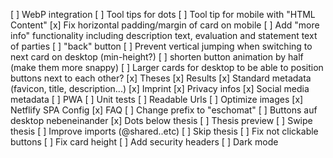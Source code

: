 [ ] WebP integration
[ ] Tool tips for dots
[ ] Tool tip for mobile with "HTML Content"
[x] Fix horizontal padding/margin of card on mobile
[ ] Add "more info" functionality including description text, evaluation and statement text of parties
[ ] "back" button
[ ] Prevent vertical jumping when switching to next card on desktop (min-height?)
[ ] shorten button animation by half (make them more snappy)
[ ] Larger cards for desktop to be able to position buttons next to each other?
[x] Theses
[x] Results
[x] Standard metadata (favicon, title, description...)
[x] Imprint
[x] Privacy infos
[x] Social media metadata
[ ] PWA
[ ] Unit tests
[ ] Readable Urls
[ ] Optimize images
[x] Netflify SPA Config
[x] FAQ
[ ] Change prefix to "eschomat"
[ ] Buttons auf desktop nebeneinander
[x] Dots below thesis
[ ] Thesis preview
[ ] Swipe thesis
[ ] Improve imports (@shared..etc)
[ ] Skip thesis
[ ] Fix not clickable buttons
[ ] Fix card height
[ ] Add security headers
[ ] Dark mode